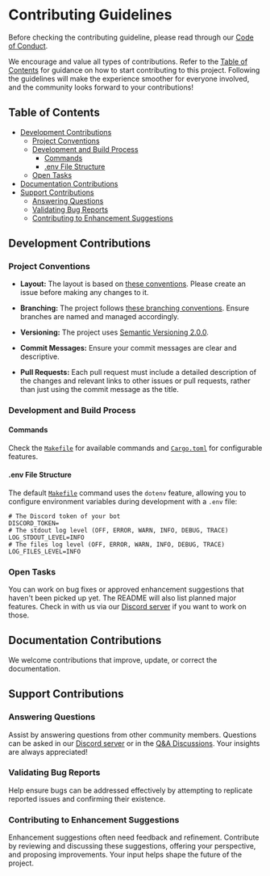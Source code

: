 # Contributing Guidelines <!-- omit in toc -->

Before checking the contributing guideline, please read through our [Code of Conduct](https://github.com/paperback-community/registry-manager?tab=coc-ov-file#readme).

We encourage and value all types of contributions. Refer to the [Table of Contents](#table-of-contents) for guidance on how to start contributing to this project. Following the guidelines will make the experience smoother for everyone involved, and the community looks forward to your contributions!

## Table of Contents <!-- omit in toc -->

-   [Development Contributions](#development-contributions)
    -   [Project Conventions](#project-conventions)
    -   [Development and Build Process](#development-and-build-process)
        -   [Commands](#commands)
        -   [.env File Structure](#env-file-structure)
    -   [Open Tasks](#open-tasks)
-   [Documentation Contributions](#documentation-contributions)
-   [Support Contributions](#support-contributions)
    -   [Answering Questions](#answering-questions)
    -   [Validating Bug Reports](#validating-bug-reports)
    -   [Contributing to Enhancement Suggestions](#contributing-to-enhancement-suggestions)

## Development Contributions

### Project Conventions

-   **Layout:** The layout is based on [these conventions](https://doc.rust-lang.org/cargo/guide/project-layout.html). Please create an issue before making any changes to it.

-   **Branching:** The project follows [these branching conventions](https://gist.github.com/digitaljhelms/4287848). Ensure branches are named and managed accordingly.

-   **Versioning:** The project uses [Semantic Versioning 2.0.0](https://semver.org).

-   **Commit Messages:** Ensure your commit messages are clear and descriptive.

-   **Pull Requests:** Each pull request must include a detailed description of the changes and relevant links to other issues or pull requests, rather than just using the commit message as the title.

### Development and Build Process

#### Commands

Check the [`Makefile`](MakeFile) for available commands and [`Cargo.toml`](Cargo.toml) for configurable features.

#### .env File Structure

The default [`Makefile`](Makefile) command uses the `dotenv` feature, allowing you to configure environment variables during development with a `.env` file:

```env
# The Discord token of your bot
DISCORD_TOKEN=
# The stdout log level (OFF, ERROR, WARN, INFO, DEBUG, TRACE)
LOG_STDOUT_LEVEL=INFO
# The files log level (OFF, ERROR, WARN, INFO, DEBUG, TRACE)
LOG_FILES_LEVEL=INFO
```

### Open Tasks

You can work on bug fixes or approved enhancement suggestions that haven't been picked up yet. The README will also list planned major features. Check in with us via our [Discord server](https://discord.gg/netsky-s-basement-965890377896845352) if you want to work on those.

## Documentation Contributions

We welcome contributions that improve, update, or correct the documentation.

## Support Contributions

### Answering Questions

Assist by answering questions from other community members. Questions can be asked in our [Discord server](https://discord.gg/netsky-s-basement-965890377896845352) or in the [Q&A Discussions](https://github.com/paperback-community/registry-manager/discussions/categories/q-a). Your insights are always appreciated!

### Validating Bug Reports

Help ensure bugs can be addressed effectively by attempting to replicate reported issues and confirming their existence.

### Contributing to Enhancement Suggestions

Enhancement suggestions often need feedback and refinement. Contribute by reviewing and discussing these suggestions, offering your perspective, and proposing improvements. Your input helps shape the future of the project.
